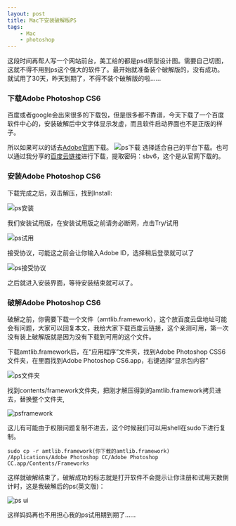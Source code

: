 ```yaml
---
layout: post
title: Mac下安装破解版PS
tags:
	- Mac
	- photoshop
---
```

这段时间再帮人写一个网站前台，美工给的都是psd原型设计图。需要自己切图，这就不得不用到ps这个强大的软件了。最开始就准备装个破解版的，没有成功。就试用了30天，昨天到期了，不得不装个破解版的啦......

### 下载Adobe Photoshop CS6

百度或者google会出来很多的下载包，但是很多都不靠谱，今天下载了一个百度软件中心的，安装破解后中文字体显示发虚，而且软件启动界面也不是正版的样子。
<!--more-->
所以如果可以的话去[Adobe官网](https://helpx.adobe.com/cn/x-productkb/policy-pricing/cs6-CN-product-downloads.html)下载。
![ps下载](http://7oxhal.com1.z0.glb.clouddn.com/blog-psdownload.png)
选择适合自己的平台下载。也可以通过我分享的[百度云链接](http://pan.baidu.com/s/1o7wSTL4)进行下载，提取密码：sbv6，这个是从官网下载的。

### 安装Adobe Photoshop CS6

下载完成之后，双击解压，找到Install:

![ps安装](http://7oxhal.com1.z0.glb.clouddn.com/blog-psinstall.png)

我们安装试用版，在安装试用版之前请务必断网，点击Try/试用

![ps试用](http://7oxhal.com1.z0.glb.clouddn.com/blog-pstry.png)

接受协议，可能这之前会让你输入Adobe ID，选择稍后登录就可以了

![ps接受协议](http://7oxhal.com1.z0.glb.clouddn.com/blog-psacceptagreement.png)

之后就进入安装界面，等待安装结束就可以了。

### 破解Adobe Photoshop CS6
破解之前，你需要下载一个文件（amtlib.framework），这个放百度云盘地址可能会有问题，大家可以回复本文，我给大家下载百度云链接，这个亲测可用，第一次没有装上破解版就是因为没有下载到可用的这个文件。

下载amtlib.framework后，在“应用程序”文件夹，找到Adobe Photoshop CSS6文件夹，在里面找到Adobe Photoshop CS6.app，右键选择“显示包内容” 

![ps文件夹](http://7oxhal.com1.z0.glb.clouddn.com/blog-psshowpackage.png)

找到contents/framework文件夹，把刚才解压得到的amtlib.framework拷贝进去，替换整个文件夹,

![psframework](http://7oxhal.com1.z0.glb.clouddn.com/blog-psframework.png)

这儿有可能由于权限问题复制不进去，这个时候我们可以用shell在sudo下进行复制。

```shell
sudo cp -r amtlib.framework(你下载的amtlib.framework) /Applications/Adobe Photoshop CC/Adobe Photoshop CC.app/Contents/Frameworks
```

这样就破解结束了，破解成功的标志就是打开软件不会提示让你注册和试用天数倒计时，这是我破解后的ps(英文版)：

![ps ui](http://7oxhal.com1.z0.glb.clouddn.com/blog-psui.png)

这样妈妈再也不用担心我的ps试用期到期了......